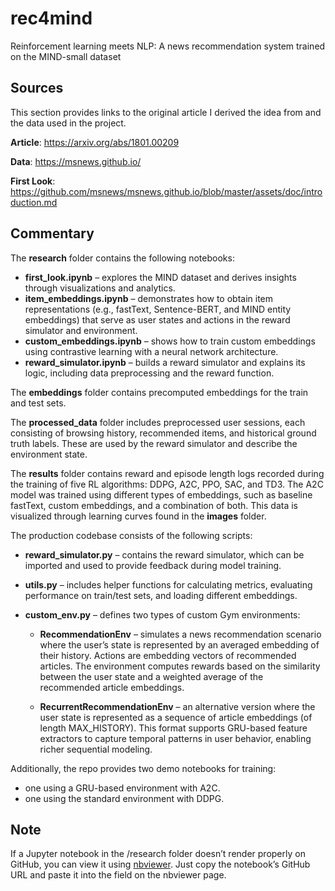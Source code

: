 # rec4mind
Reinforcement learning meets NLP: A news recommendation system trained on the MIND-small dataset

## Sources

This section provides links to the original article I derived the idea from and the data used in the project.

__Article__: https://arxiv.org/abs/1801.00209

__Data__: https://msnews.github.io/

__First Look__: https://github.com/msnews/msnews.github.io/blob/master/assets/doc/introduction.md

## Commentary

The __research__ folder contains the following notebooks:

- __first_look.ipynb__ – explores the MIND dataset and derives insights through visualizations and analytics.
- __item_embeddings.ipynb__ – demonstrates how to obtain item representations (e.g., fastText, Sentence-BERT, and MIND entity embeddings) that serve as user states and actions in the reward simulator and environment.
- __custom_embeddings.ipynb__ – shows how to train custom embeddings using contrastive learning with a neural network architecture.
- __reward_simulator.ipynb__ – builds a reward simulator and explains its logic, including data preprocessing and the reward function.

The __embeddings__ folder contains precomputed embeddings for the train and test sets.

The __processed_data__ folder includes preprocessed user sessions, each consisting of browsing history, recommended items, and historical ground truth labels. These are used by the reward simulator and describe the environment state.

The __results__ folder contains reward and episode length logs recorded during the training of five RL algorithms: DDPG, A2C, PPO, SAC, and TD3. The A2C model was trained using different types of embeddings, such as baseline fastText, custom embeddings, and a combination of both. This data is visualized through learning curves found in the __images__ folder.

The production codebase consists of the following scripts:

- __reward_simulator.py__ – contains the reward simulator, which can be imported and used to provide feedback during model training.
- __utils.py__ – includes helper functions for calculating metrics, evaluating performance on train/test sets, and loading different embeddings.
- __custom_env.py__ – defines two types of custom Gym environments:

    - __RecommendationEnv__ – simulates a news recommendation scenario where the user’s state is represented by an averaged embedding of their history. Actions are embedding vectors of recommended articles. The environment computes rewards based on the similarity between the user state and a weighted average of the recommended article embeddings.

    - __RecurrentRecommendationEnv__ – an alternative version where the user state is represented as a sequence of article embeddings (of length MAX_HISTORY). This format supports GRU-based feature extractors to capture temporal patterns in user behavior, enabling richer sequential modeling.

Additionally, the repo provides two demo notebooks for training:

- one using a GRU-based environment with A2C.
- one using the standard environment with DDPG.

## Note

If a Jupyter notebook in the /research folder doesn’t render properly on GitHub, you can view it using [nbviewer](https://nbviewer.org/). Just copy the notebook’s GitHub URL and paste it into the field on the nbviewer page.
